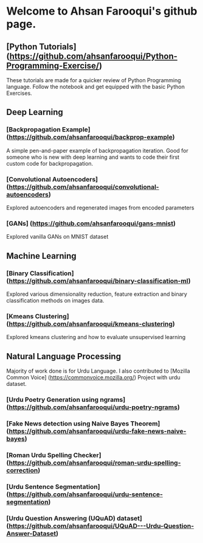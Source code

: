 # Welcome to Ahsan Farooqui's github page. 

## [Python Tutorials] (https://github.com/ahsanfarooqui/Python-Programming-Exercise/)
These tutorials are made for a quicker review of Python Programming language. Follow the notebook and get equipped with the basic Python Exercises. 

## Deep Learning
### [Backpropagation Example] (https://github.com/ahsanfarooqui/backprop-example)
A simple pen-and-paper example of backpropagation iteration. Good for someone who is new with deep learning and wants to code their first custom code for backpropagation. 

### [Convolutional Autoencoders] (https://github.com/ahsanfarooqui/convolutional-autoencoders)
Explored autoencoders and regenerated images from encoded parameters

### [GANs] (https://github.com/ahsanfarooqui/gans-mnist)
Explored vanilla GANs on MNIST dataset 

## Machine Learning
### [Binary Classification] (https://github.com/ahsanfarooqui/binary-classification-ml)
Explored various dimensionality reduction, feature extraction and binary classification methods on images data. 

### [Kmeans Clustering] (https://github.com/ahsanfarooqui/kmeans-clustering)
Explored kmeans clustering and how to evaluate unsupervised learning

## Natural Language Processing
Majority of work done is for Urdu Language. I also contributed to [Mozilla Common Voice] (https://commonvoice.mozilla.org/) Project with urdu dataset.
### [Urdu Poetry Generation using ngrams] (https://github.com/ahsanfarooqui/urdu-poetry-ngrams)
### [Fake News detection using Naive Bayes Theorem] (https://github.com/ahsanfarooqui/urdu-fake-news-naive-bayes)
### [Roman Urdu Spelling Checker] (https://github.com/ahsanfarooqui/roman-urdu-spelling-correction)
### [Urdu Sentence Segmentation] (https://github.com/ahsanfarooqui/urdu-sentence-segmentation)
### [Urdu Question Answering (UQuAD) dataset] (https://github.com/ahsanfarooqui/UQuAD---Urdu-Question-Answer-Dataset)

